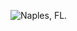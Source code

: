 ![Naples, FL.](http://40.media.tumblr.com/5e1d4d1c0235e4c0f64183989cf010c9/tumblr_nguuvkoX1y1t0rg3mo2_1280.jpg)
